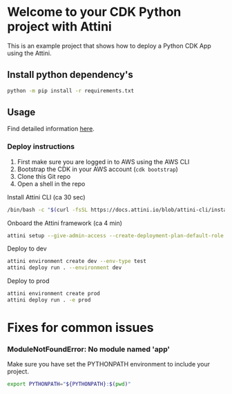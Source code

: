 
# Welcome to your CDK Python project with Attini

This is an example project that shows how to deploy a Python CDK App
using the Attini. 

## Install python dependency's

```bash
python -m pip install -r requirements.txt
```

## Usage

Find detailed information [here](https://attini.io/guides/get-started/).

### Deploy instructions

1. First make sure you are logged in to AWS using the AWS CLI
2. Bootstrap the CDK in your AWS account (`cdk bootstrap`)
2. Clone this Git repo
3. Open a shell in the repo

Install Attini CLI (ca 30 sec)
```bash
/bin/bash -c "$(curl -fsSL https://docs.attini.io/blob/attini-cli/install-cli.sh)"
```
Onboard the Attini framework (ca 4 min)
```bash
attini setup --give-admin-access --create-deployment-plan-default-role --create-init-deploy-default-role --accept-license-agreement 
```
Deploy to dev
```bash
attini environment create dev --env-type test 
attini deploy run . --environment dev 
```
Deploy to prod
```bash
attini environment create prod
attini deploy run . -e prod
```

# Fixes for common issues

### ModuleNotFoundError: No module named 'app'
Make sure you have set the PYTHONPATH environment to include your 
project.
```bash
export PYTHONPATH="${PYTHONPATH}:$(pwd)"
```